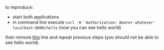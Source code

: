to reproduce:
 - start both applications
 - in command line execute `curl -H 'Authorization: Bearer whatever' localhost:8080/hello` (now you can see hello world)

then remove [this](https://github.com/bilak/spring-oauth-userinfo/blob/master/spring-oauth-userinfo-api/src/main/java/com/github/bilak/poc/SecurityConfiguration.java#L44) 
line and repeat previous steps (you should not be able to see hello world). 
